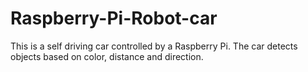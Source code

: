 # Raspberry-Pi-Robot-car
This is a self driving car controlled by a Raspberry Pi. The car detects objects based on color, distance and direction. 
